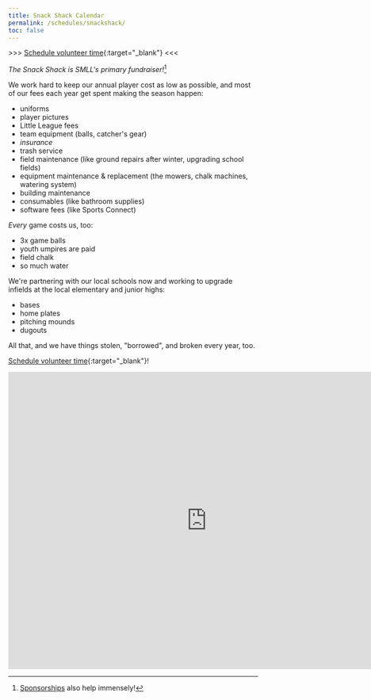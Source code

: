 ```yaml
---
title: Snack Shack Calendar
permalink: /schedules/snackshack/
toc: false
---
```


\>\>\> [Schedule volunteer time](https://calendly.com/sierramountainll/banana-stand){:target="_blank"} \<\<\<

_The Snack Shack is SMLL's primary fundraiser!_[^sponsors]

We work hard to keep our annual player cost as low as possible, and
most of our fees each year get spent making the season happen:
- uniforms
- player pictures
- Little League fees
- team equipment (balls, catcher's gear)
- _insurance_
- trash service
- field maintenance (like ground repairs after winter, upgrading school fields)
- equipment maintenance & replacement (the mowers, chalk machines, watering system)
- building maintenance
- consumables (like bathroom supplies)
- software fees (like Sports Connect)

_Every_ game costs us, too:
- 3x game balls
- youth umpires are paid
- field chalk
- so much water

We're partnering with our local schools now and working to upgrade infields
at the local elementary and junior highs:
- bases
- home plates
- pitching mounds
- dugouts

All that, and we have things stolen, "borrowed", and broken every year, too.

[Schedule volunteer time](https://calendly.com/sierramountainll/banana-stand){:target="_blank"}!

<iframe src="https://calendar.google.com/calendar/embed?src=6f60778b3df080ad98af2d604252308b1d2f28a8ef389602b6ce5574dd0f02d7%40group.calendar.google.com&ctz=America%2FLos_Angeles" style="border: 0" width="800" height="600" frameborder="0" scrolling="no"></iframe>

[^sponsors]: [Sponsorships](/sponsors/) also help immensely!
